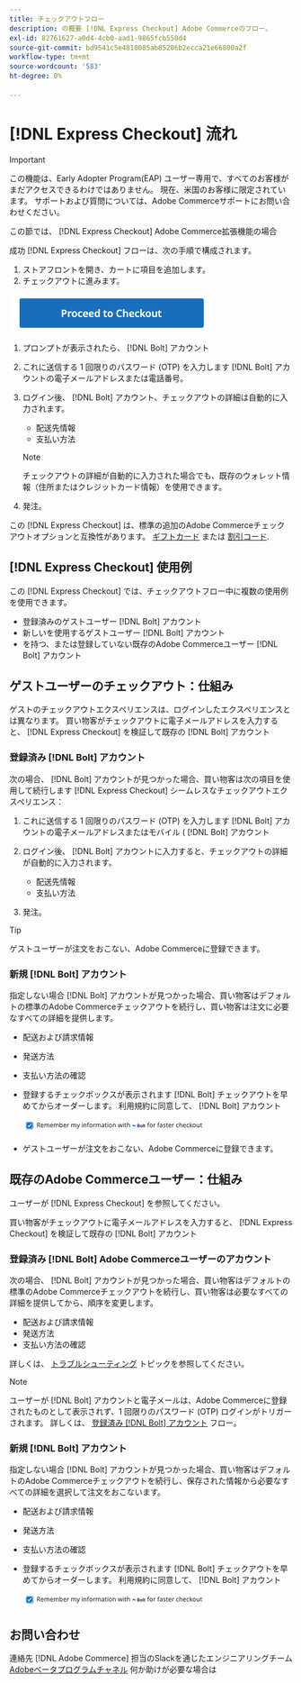 ```yaml
---
title: チェックアウトフロー
description: の概要 [!DNL Express Checkout] Adobe Commerceのフロー。
exl-id: 82761627-a0d4-4cb0-aad1-9865fcb550d4
source-git-commit: bd9541c5e4810085ab85206b2ecca21e66800a2f
workflow-type: tm+mt
source-wordcount: '583'
ht-degree: 0%

---
```


# [!DNL Express Checkout] 流れ

>[!IMPORTANT]
>
> この機能は、Early Adopter Program(EAP) ユーザー専用で、すべてのお客様がまだアクセスできるわけではありません。 現在、米国のお客様に限定されています。 サポートおよび質問については、Adobe Commerceサポートにお問い合わせください。

この節では、 [!DNL Express Checkout] Adobe Commerce拡張機能の場合

成功 [!DNL Express Checkout] フローは、次の手順で構成されます。

1. ストアフロントを開き、カートに項目を追加します。
1. チェックアウトに進みます。

![チェックアウト](assets/proceed-checkout.png)

1. プロンプトが表示されたら、 [!DNL Bolt] アカウント
1. これに送信する 1 回限りのパスワード (OTP) を入力します [!DNL Bolt] アカウントの電子メールアドレスまたは電話番号。
1. ログイン後、 [!DNL Bolt] アカウント、チェックアウトの詳細は自動的に入力されます。

   - 配送先情報
   - 支払い方法

   >[!NOTE]
   >
   > チェックアウトの詳細が自動的に入力された場合でも、既存のウォレット情報（住所またはクレジットカード情報）を使用できます。

1. 発注。

この [!DNL Express Checkout] は、標準の追加のAdobe Commerceチェックアウトオプションと互換性があります。 [ギフトカード](https://docs.magento.com/user-guide/catalog/product-gift-card.html) または [割引コード](https://docs.magento.com/user-guide/marketing/price-rules-cart-coupon.html).

## [!DNL Express Checkout] 使用例

この [!DNL Express Checkout] では、チェックアウトフロー中に複数の使用例を使用できます。

- 登録済みのゲストユーザー [!DNL Bolt] アカウント
- 新しいを使用するゲストユーザー [!DNL Bolt] アカウント
- を持つ、または登録していない既存のAdobe Commerceユーザー [!DNL Bolt] アカウント

## ゲストユーザーのチェックアウト：仕組み

ゲストのチェックアウトエクスペリエンスは、ログインしたエクスペリエンスとは異なります。 買い物客がチェックアウトに電子メールアドレスを入力すると、 [!DNL Express Checkout] を検証して既存の [!DNL Bolt] アカウント

### 登録済み [!DNL Bolt] アカウント

次の場合、 [!DNL Bolt] アカウントが見つかった場合、買い物客は次の項目を使用して続行します [!DNL Express Checkout] シームレスなチェックアウトエクスペリエンス：

1. これに送信する 1 回限りのパスワード (OTP) を入力します [!DNL Bolt] アカウントの電子メールアドレスまたはモバイル ( [!DNL Bolt] アカウント
1. ログイン後、 [!DNL Bolt] アカウントに入力すると、チェックアウトの詳細が自動的に入力されます。

   - 配送先情報
   - 支払い方法

1. 発注。

>[!TIP]
>
> ゲストユーザーが注文をおこない、Adobe Commerceに登録できます。

### 新規 [!DNL Bolt] アカウント

指定しない場合 [!DNL Bolt] アカウントが見つかった場合、買い物客はデフォルトの標準のAdobe Commerceチェックアウトを続行し、買い物客は注文に必要なすべての詳細を提供します。

- 配送および請求情報
- 発送方法
- 支払い方法の確認
- 登録するチェックボックスが表示されます [!DNL Bolt] チェックアウトを早めてからオーダーします。 利用規約に同意して、 [!DNL Bolt] アカウント

   ![記憶する [!DNL Bolt]](assets/checked-bolt.png)

- ゲストユーザーが注文をおこない、Adobe Commerceに登録できます。

## 既存のAdobe Commerceユーザー：仕組み

ユーザーが [!DNL Express Checkout] を参照してください。

買い物客がチェックアウトに電子メールアドレスを入力すると、 [!DNL Express Checkout] を検証して既存の [!DNL Bolt] アカウント

### 登録済み [!DNL Bolt] Adobe Commerceユーザーのアカウント

次の場合、 [!DNL Bolt] アカウントが見つかった場合、買い物客はデフォルトの標準のAdobe Commerceチェックアウトを続行し、買い物客は必要なすべての詳細を提供してから、順序を変更します。

- 配送および請求情報
- 発送方法
- 支払い方法の確認

詳しくは、 [トラブルシューティング](../express-checkout/troubleshooting.md) トピックを参照してください。

>[!NOTE]
>
> ユーザーが [!DNL Bolt] アカウントと電子メールは、Adobe Commerceに登録されたものとして表示されず、1 回限りのパスワード (OTP) ログインがトリガーされます。 詳しくは、 [登録済み [!DNL Bolt] アカウント](#registered-bolt-account) フロー。

### 新規 [!DNL Bolt] アカウント

指定しない場合 [!DNL Bolt] アカウントが見つかった場合、買い物客はデフォルトのAdobe Commerceチェックアウトを続行し、保存された情報から必要なすべての詳細を選択して注文をおこないます。

- 配送および請求情報
- 発送方法
- 支払い方法の確認
- 登録するチェックボックスが表示されます [!DNL Bolt] チェックアウトを早めてからオーダーします。 利用規約に同意して、 [!DNL Bolt] アカウント

   ![記憶する [!DNL Bolt]](assets/checked-bolt.png)

## お問い合わせ

連絡先 [!DNL Adobe Commerce] 担当のSlackを通じたエンジニアリングチーム [Adobeベータプログラムチャネル](http://adobe-beta-programs.slack.com/) 何か助けが必要な場合は
